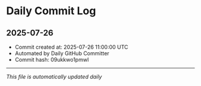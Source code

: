 # Daily Commit Log

## 2025-07-26

- Commit created at: 2025-07-26 11:00:00 UTC
- Automated by Daily GitHub Committer
- Commit hash: 09ukkwo1pmwl

---
*This file is automatically updated daily*